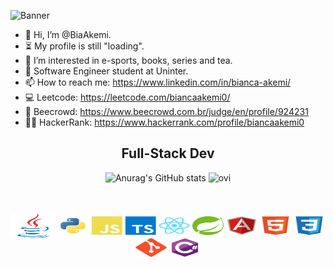 ![Banner](https://github.com/BiaAkemi/Portugol/assets/145511213/58002a84-64b8-4488-9d20-78424f285b30)

- 👋 Hi, I’m @BiaAkemi.
- ⏳ My profile is still "loading".
- 👀 I’m interested in e-sports, books, series and tea.
- 🌱 Software Engineer student at Uninter.
- 📫 How to reach me: https://www.linkedin.com/in/bianca-akemi/
- 💻 Leetcode: https://leetcode.com/biancaakemi0/
- 🐝 Beecrowd: https://www.beecrowd.com.br/judge/en/profile/924231
- 👩‍💻 HackerRank: https://www.hackerrank.com/profile/biancaakemi0

<div align="center">

## Full-Stack Dev
![Anurag's GitHub stats](https://github-readme-stats.vercel.app/api?username=BiaAkemi&show_icons=true&theme=jolly)
<img src="https://github-readme-stats.vercel.app/api/top-langs?username=BiaAkemi&show_icons=true&locale=en&layout=compact&theme=jolly" alt="ovi" height="195" />

</div>

<div style="display: inline_block" align="center"><br>
  <br>
  <img align="center" alt="Java" height="40" width="70" src="https://raw.githubusercontent.com/devicons/devicon/master/icons/java/java-original.svg" />
  <img align="center" alt="Python" height="30" width="50" src="https://raw.githubusercontent.com/devicons/devicon/master/icons/python/python-original.svg" />
  <img align="center" alt="Js" height="30" width="50" src="https://raw.githubusercontent.com/devicons/devicon/master/icons/javascript/javascript-plain.svg" />
  <img align="center" alt="Ts" height="30" width="50" src="https://raw.githubusercontent.com/devicons/devicon/master/icons/typescript/typescript-plain.svg" />
  <img align="center" alt="React" height="30" width="50" src="https://raw.githubusercontent.com/devicons/devicon/master/icons/react/react-original.svg" />
  <img align="center" alt="Spring" height="30" width="50" src="https://raw.githubusercontent.com/devicons/devicon/master/icons/spring/spring-original.svg" />
  <img align="center" alt="Angular" height="30" width="50" src="https://raw.githubusercontent.com/devicons/devicon/master/icons/angularjs/angularjs-original.svg" />
  <img align="center" alt="HTML" height="30" width="50" src="https://raw.githubusercontent.com/devicons/devicon/master/icons/html5/html5-original.svg" />
  <img align="center" alt="CSS" height="30" width="50" src="https://raw.githubusercontent.com/devicons/devicon/master/icons/css3/css3-original.svg" />
  <img align="center" alt="Git" height="30" width="50" src="https://raw.githubusercontent.com/devicons/devicon/master/icons/git/git-original.svg" />
  <img align="center" alt="Git" height="30" width="50" src="https://raw.githubusercontent.com/devicons/devicon/55609aa5bd817ff167afce0d965585c92040787a/icons/csharp/csharp-original.svg" />

</div>
